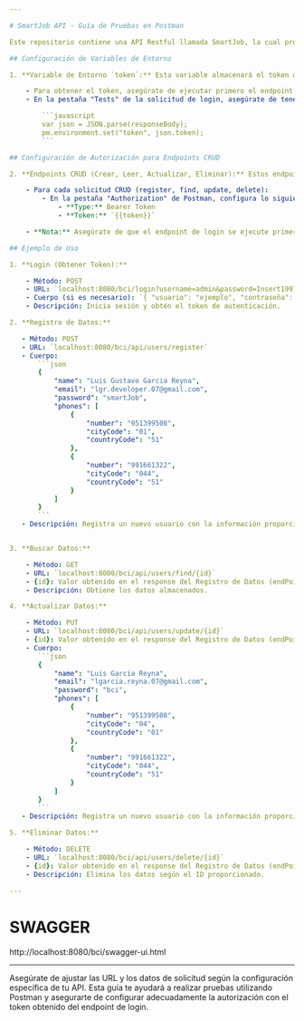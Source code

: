 ```yaml
---

# SmartJob API - Guía de Pruebas en Postman

Este repositorio contiene una API Restful llamada SmartJob, la cual proporciona operaciones CRUD (Crear, Leer, Actualizar y Eliminar) para gestionar datos específicos. Asegúrate de seguir estos pasos para probar correctamente la API en Postman.

## Configuración de Variables de Entorno

1. **Variable de Entorno `token`:** Esta variable almacenará el token de autenticación requerido para acceder a los endpoints protegidos.

    - Para obtener el token, asegúrate de ejecutar primero el endpoint de login.
    - En la pestaña "Tests" de la solicitud de login, asegúrate de tener la siguiente configuración para establecer la variable de entorno `token`:

        ```javascript
        var json = JSON.parse(responseBody);
        pm.environment.set("token", json.token);
        ```

## Configuración de Autorización para Endpoints CRUD

2. **Endpoints CRUD (Crear, Leer, Actualizar, Eliminar):** Estos endpoints requieren autorización mediante un token válido en la cabecera de la solicitud.

    - Para cada solicitud CRUD (register, find, update, delete):
        - En la pestaña "Authorization" de Postman, configura lo siguiente:
            - **Type:** Bearer Token
            - **Token:** `{{token}}`

    - **Nota:** Asegúrate de que el endpoint de login se ejecute primero para obtener el token antes de acceder a los endpoints CRUD. Sin un token válido, estos endpoints no funcionarán.

## Ejemplo de Uso

1. **Login (Obtener Token):**

    - Método: POST
    - URL: `localhost:8080/bci/login?username=admin&password=Insert1991$`
    - Cuerpo (si es necesario): `{ "usuario": "ejemplo", "contraseña": "123456" }`
    - Descripción: Inicia sesión y obtén el token de autenticación.

2. **Registro de Datos:**

   - Método: POST
   - URL: `localhost:8080/bci/api/users/register`
   - Cuerpo:
       ```json
       {
           "name": "Luis Gustavo Garcia Reyna",
           "email": "lgr.developer.07@gmail.com",
           "password": "smartJob",
           "phones": [
               {
                   "number": "951399508",
                   "cityCode": "01",
                   "countryCode": "51"
               },
               {
                   "number": "991661322",
                   "cityCode": "044",
                   "countryCode": "51"
               }
           ]
       }
       ```
   - Descripción: Registra un nuevo usuario con la información proporcionada.


3. **Buscar Datos:**

    - Método: GET
    - URL: `localhost:8080/bci/api/users/find/{id}`
    - {id}: Valor obtenido en el response del Registro de Datos (endPoint register)
    - Descripción: Obtiene los datos almacenados.

4. **Actualizar Datos:**

    - Método: PUT
    - URL: `localhost:8080/bci/api/users/update/{id}`
    - {id}: Valor obtenido en el response del Registro de Datos (endPoint register)
    - Cuerpo:
       ```json
       {
           "name": "Luis Garcia Reyna",
           "email": "lgarcia.reyna.07@gmail.com",
           "password": "bci",
           "phones": [
               {
                   "number": "951399508",
                   "cityCode": "04",
                   "countryCode": "01"
               },
               {
                   "number": "991661322",
                   "cityCode": "044",
                   "countryCode": "51"
               }
           ]
       }
       ```
   - Descripción: Registra un nuevo usuario con la información proporcionada.

5. **Eliminar Datos:**

    - Método: DELETE
    - URL: `localhost:8080/bci/api/users/delete/{id}`
    - {id}: Valor obtenido en el response del Registro de Datos (endPoint register)
    - Descripción: Elimina los datos según el ID proporcionado.

---
```


# SWAGGER

http://localhost:8080/bci/swagger-ui.html

---

Asegúrate de ajustar las URL y los datos de solicitud según la configuración específica de tu API. Esta guía te ayudará a realizar pruebas utilizando Postman y asegurarte de configurar adecuadamente la autorización con el token obtenido del endpoint de login.